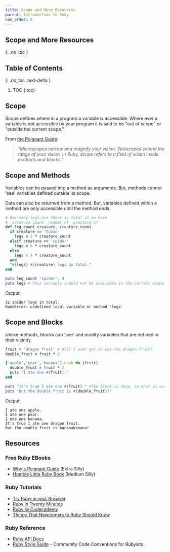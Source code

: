 ```yaml
---
title: Scope and More Resources
parent: Introduction to Ruby
nav_order: 8
---
```


<!--prettier-ignore-start-->
## Scope and More Resources 
{: .no_toc }

## Table of Contents
{: .no_toc .text-delta }

1. TOC
{:toc}

<!--prettier-ignore-end-->

## Scope

Scope defines where in a program a variable is accessible. Where ever a variable is not accessible by your program it is said to be "out of scope" or "outside the current scope."

From [the Poignant Guide](https://poignant.guide):

> _"Microscopes narrow and magnify your vision. Telescopes extend the range of your vision. In Ruby, scope refers to a field of vision inside methods and blocks."_

## Scope and Methods

Variables can be passed into a method as arguments. But, methods cannot 'see' variables defined outside its scope.

Data can also be returned from a method. But, variables defined within a method are only accessible until the method ends.

```ruby
# How many legs are there in total if we have
# 'creature_count' number of 'creature's?
def leg_count creature, creature_count
  if creature == 'human'
    legs = 2 * creature_count
  elsif creature == 'spider'
    legs = 8 * creature_count
  else
    legs = 4 * creature_count
  end
  "#{legs} #{creature} legs in total."
end

puts leg_count 'spider', 4
puts legs # This variable should not be available in the current scope.
```

Output:

```
32 spider legs in total.
NameError: undefined local variable or method 'legs'
```

## Scope and Blocks

Unlike methods, blocks can 'see' and modify variables that are defined in their vicinity.

```ruby
fruit = 'dragon fruit' # Will I ever get to eat the dragon fruit?
double_fruit = fruit * 2

['apple','pear','banana'].each do |fruit|
  double_fruit = fruit * 2
  puts "I ate one #{fruit}."
end

puts "It's true I ate one #{fruit}." #The block is done, so what is our fruit?
puts "But the double fruit is #{double_fruit}!"
```

Output:

```
I ate one apple.
I ate one pear.
I ate one banana.
It's true I ate one dragon fruit.
But the double fruit is bananabanana!
```

## Resources

### Free Ruby EBooks

- [Why's Poignant Guide](https://poignant.guide/) (Extra Silly)
- [Humble Little Ruby Book](https://ia802803.us.archive.org/21/items/ost-computer-science-humble-little-ruby-book/humble%20little%20ruby%20book.pdf) (Medium Silly)

### Ruby Tutorials

- [Try Ruby in your Browser](https://try.ruby-lang.org/)
- [Ruby in Twenty Minutes](http://www.ruby-lang.org/en/documentation/quickstart/)
- [Ruby @ Codecademy](https://www.codecademy.com/catalog/language/ruby)
- [Things That Newcomers to Ruby Should Know](http://www.cs.auckland.ac.nz/references/ruby/doc_bundle/Newcomers/ruby.html)

### Ruby Reference

- [Ruby API Docs](http://www.ruby-doc.org/)
- [Ruby Style Guide](https://github.com/bbatsov/ruby-style-guide) - Community Code Conventions for Rubyists
